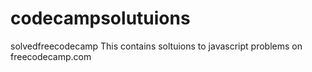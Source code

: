 # codecampsolutuions
solvedfreecodecamp
  This contains soltuions to javascript problems on freecodecamp.com
